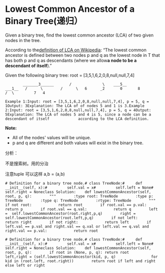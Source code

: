 # Lowest Common Ancestor of a Binary Tree\(递归）

Given a binary tree, find the lowest common ancestor \(LCA\) of two given nodes in the tree.

According to the[definition of LCA on Wikipedia](https://en.wikipedia.org/wiki/Lowest_common_ancestor): “The lowest common ancestor is defined between two nodes p and q as the lowest node in T that has both p and q as descendants \(where we allow**a node to be a descendant of itself**\).”

Given the following binary tree: root = \[3,5,1,6,2,0,8,null,null,7,4\]

```text
        _______3______       /              \    ___5__          ___1__   /      \        /      \   6      _2       0       8         /  \         7   4
```

```text
Example 1:Input: root = [3,5,1,6,2,0,8,null,null,7,4], p = 5, q = 1Output: 3Explanation: The LCA of of nodes 5 and 1 is 3.Example 2:Input: root = [3,5,1,6,2,0,8,null,null,7,4], p = 5, q = 4Output: 5Explanation: The LCA of nodes 5 and 4 is 5, since a node can be a descendant of itself             according to the LCA definition.
```

**Note:**

* All of the nodes' values will be unique.
* p and q are different and both values will exist in the binary tree.

分析：

不是搜索树。用的分治

注意tuple 可以这样 a,b = \(a,b\)

```text
# Definition for a binary tree node.# class TreeNode:#     def __init__(self, x):#         self.val = x#         self.left = None#         self.right = Noneclass Solution:    def lowestCommonAncestor(self, root, p, q):        """        :type root: TreeNode        :type p: TreeNode        :type q: TreeNode        :rtype: TreeNode        """        if not root:            return root        if root.val == p.val:            return p        if root.val == q.val:            return q        left =  self.lowestCommonAncestor(root.right,p,q)        right =  self.lowestCommonAncestor(root.left,p,q)        if not left:            return right        if not right:            return left        if left.val == p.val and right.val == q.val or left.val == q.val and right.val == p.val:            return root
```

```text
# Definition for a binary tree node.# class TreeNode:#     def __init__(self, x):#         self.val = x#         self.left = None#         self.right = Noneclass Solution:    def lowestCommonAncestor(self, root, p, q):        if root in (None, p, q): return root        left,right = (self.lowestCommonAncestor(kid, p, q)                for kid in (root.left, root.right))        return root if left and right else left or right
```

